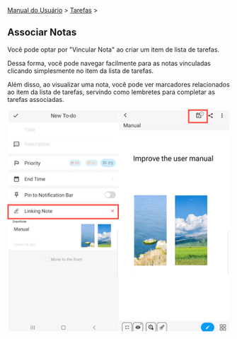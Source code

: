 [Manual do Usuário](/dragonnest/drawnote/manual/pt) > [Tarefas](/dragonnest/drawnote/manual/pt/to_do) >

Associar Notas
---
Você pode optar por "Vincular Nota" ao criar um item de lista de tarefas.

Dessa forma, você pode navegar facilmente para as notas vinculadas clicando simplesmente no item da lista de tarefas.

Além disso, ao visualizar uma nota, você pode ver marcadores relacionados ao item da lista de tarefas, servindo como lembretes para completar as tarefas associadas.

![](imgs/associated_notes1.png)